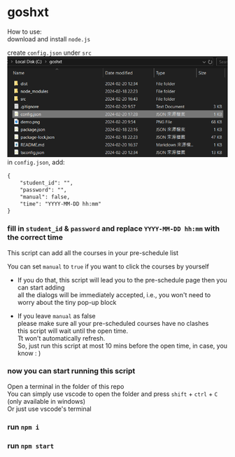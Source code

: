 # goshxt  
  
How to use:  
download and install `node.js`  

create `config.json` under `src`  
![alt text](https://github.com/594-666/goshxt/blob/main/demo.png?raw=true)  
in `config.json`, add:  
```
{
    "student_id": "",
    "password": "",
    "manual": false,
    "time": "YYYY-MM-DD hh:mm"
}
```
### fill in `student_id` & `password` and replace `YYYY-MM-DD hh:mm` with the correct time

This script can add all the courses in your pre-schedule list  

You can set `manual` to `true` if you want to click the courses by yourself 
- If you do that, this script will lead you to the pre-schedule page then you can start adding  
all the dialogs will be immediately accepted, i.e., you won't need to worry about the tiny pop-up block
  
- If you leave `manual` as false  
please make sure all your pre-scheduled courses have no clashes  
this script will wait until the open time.  
Tt won't automatically refresh.  
So, just run this script at most 10 mins before the open time, in case, you know : )  

### now you can start running this script
Open a terminal in the folder of this repo  
You can simply use vscode to open the folder and press `shift` + `ctrl` + `C` (only available in windows)  
Or just use vscode's terminal  
### run `npm i`
### run `npm start`
